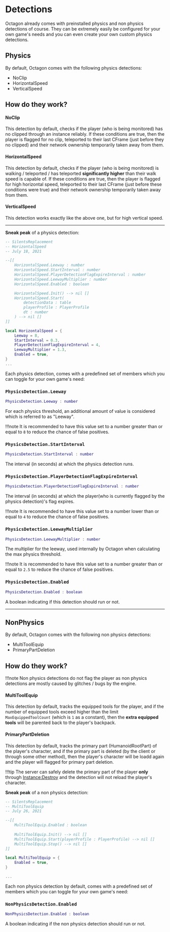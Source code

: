 # Detections

Octagon already comes with preinstalled physics and non physics detections of course. They can be extremely easily be configured for your own game's needs and you can even create your own custom physics detections.

## Physics

By default, Octagon comes with the following physics detections:

- NoClip
- HorizontalSpeed
- VerticalSpeed

## How do they work?

#### **NoClip**

This detection by default, checks if the player (who is being monitored) has no clipped through an instance reliably. If these conditions are true, then the player is flagged for no clip, teleported to their last CFrame (just before they no clipped) and their network ownership temporarily taken away from them.

#### **HorizontalSpeed**

This detection by default, checks if the player (who is being monitored) is walking / teleported / has teleported **significantly higher** than their walk speed is capable of.  If these conditions are true, then the player is flagged for high horizontal speed, teleported to their last CFrame (just before these conditions were true) and their network ownership temporarily taken away from them.

#### **VerticalSpeed**

This detection works exactly like the above one, but for high vertical speed.

---

**Sneak peak** of a physics detection:
```lua
-- SilentsReplacement
-- HorizontalSpeed
-- July 18, 2021

--[[
    HorizontalSpeed.Leeway : number
    HorizontalSpeed.StartInterval : number
    HorizontalSpeed.PlayerDetectionFlagExpireInterval : number
    HorizontalSpeed.LeewayMultiplier : number
    HorizontalSpeed.Enabled : boolean

	HorizontalSpeed.Init() --> nil []
    HorizontalSpeed.Start(
        detectionData : table
        playerProfile : PlayerProfile
        dt : number
    ) --> nil []
]]

local HorizontalSpeed = {
	Leeway = 8,
	StartInterval = 0.3,
	PlayerDetectionFlagExpireInterval = 4,
	LeewayMultiplier = 1.3,
	Enabled = true,
}
...
```

Each physics detection, comes with a predefined set of members which you can toggle for your own game's need:

### `PhysicsDetection.Leeway`

```lua
PhysicsDetection.Leeway : number
```

For each physics threshold, an additional amount of value is considered which is referred to as "Leeway".

!!!note
    It is recommended to have this value set to a number greater than or equal to `8` to reduce the chance of false positives.

### `PhysicsDetection.StartInterval`

```lua
PhysicsDetection.StartInterval : number
```

The interval (in seconds) at which the physics detection runs.

### `PhysicsDetection.PlayerDetectionFlagExpireInterval`

```lua
PhysicsDetection.PlayerDetectionFlagExpireInterval : number
```

The interval (in seconds) at which the player(who is currently flagged by the physics detection)'s flag expires.

!!!note
    It is recommended to have this value set to a number lower than or equal to `4` to reduce the chance of false positives.

### `PhysicsDetection.LeewayMultiplier`

```lua
PhysicsDetection.LeewayMultiplier : number
```

The multiplier for the leeway, used internally by Octagon when calculating the max physics threshold.

!!!note
    It is recommended to have this value set to a number greater than or equal to `2.5` to reduce the chance of false positives.

### `PhysicsDetection.Enabled`

```lua
PhysicsDetection.Enabled : boolean
```

A boolean indicating if this detection should run or not.

---

## NonPhysics

By default, Octagon comes with the following non physics detections:

- MultiToolEquip
- PrimaryPartDeletion

## How do they work?

!!!note
    Non physics detections do not flag the player as non physics detections are mostly caused by glitches / bugs by the engine. 

#### **MultiToolEquip**

This detection by default, tracks the equipped tools for the player, and if the number of equipped tools exceed higher than the limit `MaxEquippedToolCount` (which is `1` as a constant), then the **extra equipped tools** will be parented back to the player's backpack.

#### **PrimaryPartDeletion**

This detection by default, tracks the primary part (HumanoidRootPart) of the player's character, and if the primary part  is deleted (by the client or through some other method), then the player's character will be loadd again and the player will flagged for primary part deletion.

!!!tip
    The server can safely delete the primary part of the player **only** through [Instance:Destroy](https://developer.roblox.com/en-us/api-reference/function/Instance/Destroy) and the detection will not reload the player's character.


**Sneak peak** of a non physics detection:
```lua
-- SilentsReplacement
-- MultiToolEquip
-- July 26, 2021

--[[
    MultiToolEquip.Enabled : boolean
    
	MultiToolEquip.Init() --> nil []
    MultiToolEquip.Start(playerProfile : PlayerProfile) --> nil []
    MultiToolEquip.Stop() --> nil []
]]

local MultiToolEquip = {
	Enabled = true,
}

...
```

Each non physics detection by default, comes with a predefined set of members which you can toggle for your own game's need:

### `NonPhysicsDetection.Enabled`
```lua
NonPhysicsDetection.Enabled : boolean
```

A boolean indicating if the non physics detection should run or not.